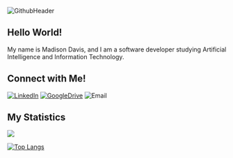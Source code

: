 ![GithubHeader](https://user-images.githubusercontent.com/52668142/179359527-576f111f-5ba0-460f-a64f-256defed7983.PNG)

## Hello World!
My name is Madison Davis, and I am a software developer studying Artificial Intelligence and Information Technology.


## Connect with Me!
[![LinkedIn](https://user-images.githubusercontent.com/52668142/179360745-25e3029f-a04c-45c3-bcb5-b0a2cf3c359f.png)](https://www.linkedin.com/in/madison-davis-80a92b1ab/)
[![GoogleDrive](https://user-images.githubusercontent.com/52668142/179360736-886f277e-eaf2-413b-a393-dded9a6325c4.png)](https://docs.google.com/spreadsheets/d/1kC-Nj-21HsnnRpp4nHG9qhnWOD2fKT7cEKvJOfgY65g/edit?usp=drive_web&ouid=115775413884613507275)
![Email](https://user-images.githubusercontent.com/52668142/179360826-213eaf94-ba74-4af3-9b9a-094650a0c3da.png)

## My Statistics
![](https://github-readme-stats.vercel.app/api?username=Madison-Davis&theme=graywhite&show_icons=true)

[![Top Langs](https://github-readme-stats.vercel.app/api/top-langs/?username=Madison-Davis&theme=graywhite&layout=compact&text_color=fff)](https://github.com/anuraghazra/github-readme-stats)



